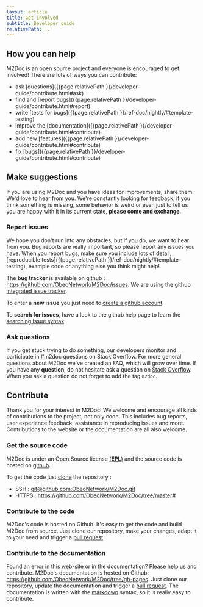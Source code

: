 ```yaml
---
layout: article
title: Get involved
subtitle: Developer guide
relativePath: ..
---
```


How you can help
----------------

M2Doc is an open source project and everyone is encouraged to get involved! There are lots of ways you can contribute:

-   ask [questions]({{page.relativePath }}/developer-guide/contribute.html#ask) 
-   find and [report bugs]({{page.relativePath }}/developer-guide/contribute.html#report) 
-   write [tests for bugs]({{page.relativePath }}/ref-doc/nightly/#template-testing)
-   improve the [documentation]({{page.relativePath }}/developer-guide/contribute.html#contribute) 
-   add new [features]({{page.relativePath }}/developer-guide/contribute.html#contribute) 
-   fix [bugs]({{page.relativePath }}/developer-guide/contribute.html#contribute)


Make suggestions
------------------

<a name="report"></a>

If you are using M2Doc and you have ideas for improvements, share them. We'd love to hear from you. We're constantly looking for feedback, if you think something is missing, some behavior is weird or even just to tell us you are happy with it in its current state, **please come and exchange**.

### Report issues

We hope you don't run into any obstacles, but if you do, we want to hear from you.
Bug reports are really important, so please report any issues you have. When you report bugs, make sure you include lots of detail, [reproducible tests]({{page.relativePath }}/ref-doc/nightly/#template-testing), example code or anything else you think might help!

The **bug tracker** is available on github : <https://github.com/ObeoNetwork/M2Doc/issues>.
We are using the github [integrated issue tracker](https://guides.github.com/features/issues/).

To enter a **new issue** you just need to [create a github account](https://help.github.com/articles/signing-up-for-a-new-github-account).

<a name="ask"></a>

To **search for issues**, have a look to the github help page to learn the [searching issue syntax](https://help.github.com/articles/searching-issues).


### Ask questions

If you get stuck trying to do something, our developers monitor and participate in #m2doc questions on Stack Overflow. For more general questions about M2Doc we've created an FAQ, which will grow over time.
If you have any **question**, do not hesitate ask a question on [Stack Overflow](http://stackoverflow.com/questions/ask?tags=m2doc). When you ask a question do not forget to add the tag <code>m2doc</code>.

<a name="contribute"></a>

Contribute
----------

Thank you for your interest in M2Doc!
We welcome and encourage all kinds of contributions to the project, not only code. This includes bug reports, user experience feedback, assistance in reproducing issues and more. Contributions to the website or the documentation are all also welcome.

### Get the source code

M2Doc is under an
Open Source license [(**EPL**)](https://en.wikipedia.org/wiki/Eclipse_Public_License) and the source code is hosted on [github](https://github.com/ObeoNetwork/M2Doc).

To get the code just [clone](https://help.github.com/articles/which-remote-url-should-i-use) the repository :

-   SSH : [git@github.com:ObeoNetwork/M2Doc.git](git@github.com:ObeoNetwork/M2Doc.git)
-   HTTPS : <https://github.com/ObeoNetwork/M2Doc/tree/master#>

### Contribute to the code

M2Doc's code is hosted on Github. It's easy to get the code and build M2Doc from source. Just clone our repository, make your changes, adapt it to your need and trigger a [pull request](https://help.github.com/articles/using-pull-requests).

### Contribute to the documentation

Found an error in this web-site or in the documentation? Please help us and contribute.
M2Doc's documentation is hosted on Github: <https://github.com/ObeoNetwork/M2Doc/tree/gh-pages>. Just clone our repository, update the documentation and trigger a [pull request](https://help.github.com/articles/using-pull-requests). The documentation is written with the [markdown](http://en.wikipedia.org/wiki/Markdown) syntax, so it is really easy to contribute.

